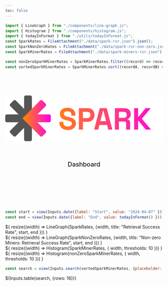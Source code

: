 ```yaml
---
toc: false
---
```


```js
import { LineGraph } from "./components/line-graph.js";
import { Histogram } from "./components/histogram.js";
import { todayInFormat } from "./utils/todayInFormat.js";
const SparkRates = FileAttachment("./data/spark-rsr.json").json();
const SparkNonZeroRates = FileAttachment("./data/spark-rsr-non-zero.json").json();
const SparkMinerRates = FileAttachment("./data/spark-miners-rsr.json").json();
```

```js
const nonZeroSparkMinerRates = SparkMinerRates.filter((record) => record.success_rate != 0)
const sortedSparkMinerRates = SparkMinerRates.sort((recordA, recordB) => recordB.success_rate - recordA.success_rate)
```

<div class="hero">
  <h4><img src="media/Spark-logo.png" alt="Spark Logo" /><h4>
    <h2>Dashboard</h2>
</div>

```js
const start = view(Inputs.date({label: "Start", value: "2024-04-07" }));
const end = view(Inputs.date({label: "End", value: todayInFormat() }));
```



<div class="grid grid-cols-2" style="grid-auto-rows: 600px;">
  <div class="card">${
    resize((width) => LineGraph(SparkRates, {width, title: "Retrieval Success Rate", start, end }))
  }</div>
  <div class="card">${
    resize((width) => LineGraph(SparkNonZeroRates, {width, title: "Non-zero Miners: Retrieval Success Rate", start, end }))
  }</div>
</div>

<div class="grid grid-cols-2" style="grid-auto-rows: 600px;">
  <div class="card">${
    resize((width) => Histogram(SparkMinerRates, { width, thresholds: 10 }))
  }</div>
  <div class="card">${
    resize((width) => Histogram(nonZeroSparkMinerRates, { width, thresholds: 10 }))
  }</div>
</div>

```js
const search = view(Inputs.search(sortedSparkMinerRates, {placeholder: "Search Storage Providers…"}));
```

<div class="card" style="padding: 0;">
  ${Inputs.table(search, {rows: 16})}
</div>

<style>

.hero {
  display: flex;
  flex-direction: column;
  align-items: center;
  font-family: var(--sans-serif);
  margin: 4rem 0 8rem;
  text-wrap: balance;
  text-align: center;
}

.hero h1 {
  margin: 1rem 0;
  padding: 1rem 0;
  max-width: none;
  font-size: 14vw;
  font-weight: 900;
  line-height: 1;
  background: linear-gradient(30deg, var(--theme-foreground-focus), currentColor);
  -webkit-background-clip: text;
  -webkit-text-fill-color: transparent;
  background-clip: text;
}

.hero h2 {
  margin: 0;
  max-width: 34em;
  font-size: 20px;
  font-style: initial;
  font-weight: 500;
  line-height: 1.5;
  color: var(--theme-foreground-muted);
}

@media (min-width: 640px) {
  .hero h1 {
    font-size: 90px;
  }
}

</style>
